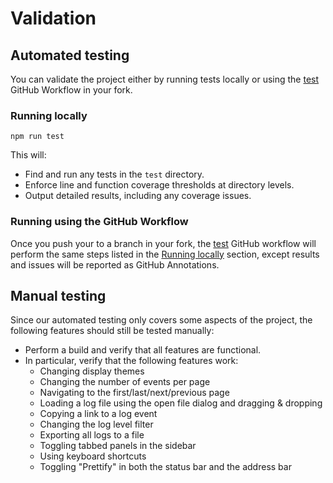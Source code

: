 # Validation

## Automated testing

You can validate the project either by running tests locally or using the [test][gh-workflow-test]
GitHub Workflow in your fork.

### Running locally

```shell
npm run test
```

This will:

* Find and run any tests in the `test` directory.
* Enforce line and function coverage thresholds at directory levels.
* Output detailed results, including any coverage issues.

### Running using the GitHub Workflow

Once you push your to a branch in your fork, the [test][gh-workflow-test] GitHub workflow will
perform the same steps listed in the [Running locally](#running-locally) section, except results
and issues will be reported as GitHub Annotations.

## Manual testing

Since our automated testing only covers some aspects of the project, the following features should
still be tested manually:

* Perform a build and verify that all features are functional.
* In particular, verify that the following features work:
  * Changing display themes
  * Changing the number of events per page
  * Navigating to the first/last/next/previous page
  * Loading a log file using the open file dialog and dragging & dropping
  * Copying a link to a log event
  * Changing the log level filter
  * Exporting all logs to a file
  * Toggling tabbed panels in the sidebar
  * Using keyboard shortcuts
  * Toggling "Prettify" in both the status bar and the address bar

[gh-workflow-test]: https://github.com/y-scope/yscope-log-viewer/blob/main/.github/workflows/test.yaml
